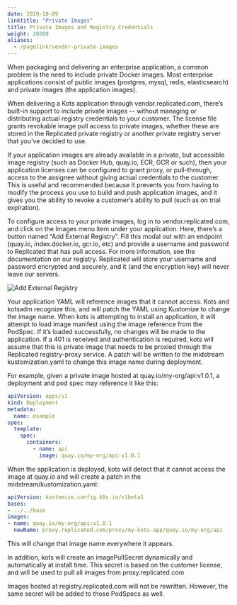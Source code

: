 ```yaml
---
date: 2019-10-09
linktitle: "Private Images"
title: Private Images and Registry Credentials
weight: 20200
aliases: 
  - /pagelink/vendor-private-images
---
```


When packaging and delivering an enterprise application, a common problem is the need to include private Docker images. Most enterprise applications consist of public images (postgres, mysql, redis, elasticsearch) and private images (the application images).

When delivering a Kots application through vendor.replicated.com, there’s built-in support to include private images -- without managing or distributing actual registry credentials to your customer. The license file grants revokable image pull access to private images, whether these are stored in the Replicated private registry or another private registry server that you’ve decided to use.

If your application images are already available in a private, but accessible image registry (such as Docker Hub, quay.io, ECR, GCR or such), then your application licenses can be configured to grant proxy, or pull-through, access to the assignee without giving actual credentials to the customer. This is useful and recommended because it prevents you from having to modify the process you use to build and push application images, and it gives you the ability to revoke a customer’s ability to pull (such as on trial expiration).

To configure access to your private images, log in to vendor.replicated.com, and click on the Images menu item under your application. Here, there’s a button named “Add External Registry”. Fill this modal out with an endpoint (quay.io, index.docker.io, gcr.io, etc) and provide a username and password to Replicated that has pull access. For more information, see the documentation on our registry. Replicated will store your username and password encrypted and securely, and it (and the encryption key) will never leave our servers.

![Add External Registry](/images/add-external-registry.png)


Your application YAML will reference images that it cannot access. Kots and kotsadm recognize this, and will patch the YAML using Kustomize to change the image name. When kots is attempting to install an application, it will attempt to load image manifest using the image reference from the PodSpec. If it’s loaded successfully, no changes will be made to the application. If a 401 is received and authentication is required, kots will assume that this is private image that needs to be proxied through the Replicated registry-proxy service. A patch will be written to the midstream kustomization.yaml to change this image name during deployment.

For example, given a private image hosted at quay.io/my-org/api:v1.0.1, a deployment and pod spec may reference it like this:

```yaml
apiVersion: apps/v1
kind: Deployment
metadata:
  name: example
spec:
  template:
    spec:
      containers:
        - name: api
          image: quay.io/my-org/api:v1.0.1
```

When the application is deployed, kots will detect that it cannot access the image at quay.io and will create a patch in the midstream/kustomization.yaml:

```yaml
apiVersion: kustomize.config.k8s.io/v1beta1
bases:
- ../../base
images:
- name: quay.io/my-org/api:v1.0.1
  newName: proxy.replicated.com/proxy/my-kots-app/quay.io/my-org/api
```

This will change that image name everywhere it appears.

In addition, kots will create an imagePullSecret dynamically and automatically at install time. This secret is based on the customer license, and will be used to pull all images from proxy.replicated.com

Images hosted at registry.replicated.com will not be rewritten.  However, the same secret will be added to those PodSpecs as well.
